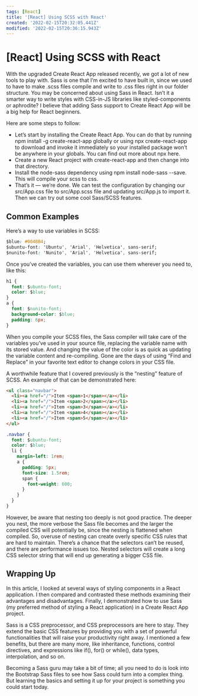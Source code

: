 ```yaml
---
tags: [React]
title: '[React] Using SCSS with React'
created: '2022-02-15T20:32:05.441Z'
modified: '2022-02-15T20:36:15.943Z'
---
```


# [React] Using SCSS with React

With the upgraded Create React App released recently, we got a lot of new tools to play with. Sass is one that I’m excited to have built in, since we used to have to make .scss files compile and write to .css files right in our folder structure. You may be concerned about using Sass in React. Isn’t it a smarter way to write styles with CSS-in-JS libraries like styled-components or aphrodite? I believe that adding Sass support to Create React App will be a big help for React beginners.

Here are some steps to follow:

- Let’s start by installing the Create React App. You can do that by running npm install -g create-react-app globally or using npx create-react-app to download and invoke it immediately so your installed package won’t be anywhere in your globals. You can find out more about npx here.
- Create a new React project with create-react-app <app-name> and then change into that directory.
- Install the node-sass dependency using npm install node-sass --save. This will compile your scss to css.
- That’s it — we’re done. We can test the configuration by changing our src/App.css file to src/App.scss file and updating src/App.js to import it. Then we can try out some cool Sass/SCSS features.

## Common Examples
Here’s a way to use variables in SCSS:

```css
$blue: #004BB4;
$ubuntu-font: 'Ubuntu', 'Arial', 'Helvetica', sans-serif;
$nunito-font: 'Nunito', 'Arial', 'Helvetica', sans-serif;
```

Once you’ve created the variables, you can use them wherever you need to, like this:

```css
h1 {
  font: $ubuntu-font;
  color: $blue;
}
a {
  font: $nunito-font;
  background-color: $blue;
  padding: 6px;
}
```
When you compile your SCSS files, the Sass compiler will take care of the variables you’ve used in your source file, replacing the variable name with its stored value. And changing the value of the color is as quick as updating the variable content and re-compiling. Gone are the days of using “Find and Replace” in your favorite text editor to change colors in your CSS file.

A worthwhile feature that I covered previously is the “nesting” feature of SCSS. An example of that can be demonstrated here:

```html
<ul class="navbar">
  <li><a href="/">Item <span>1</span></a></li>
  <li><a href="/">Item <span>2</span></a></li>
  <li><a href="/">Item <span>3</span></a></li>
  <li><a href="/">Item <span>4</span></a></li>
  <li><a href="/">Item <span>5</span></a></li>
</ul>
```

```css
.navbar {
  font: $ubuntu-font;
  color: $blue;
  li {
    margin-left: 1rem;
    a {
      padding: 5px;
      font-size: 1.5rem;
      span {
        font-weight: 600;
      }
    }
  }
}
```
However, be aware that nesting too deeply is not good practice. The deeper you nest, the more verbose the Sass file becomes and the larger the compiled CSS will potentially be, since the nesting is flattened when compiled. So, overuse of nesting can create overly specific CSS rules that are hard to maintain. There’s a chance that the selectors can’t be reused, and there are performance issues too. Nested selectors will create a long CSS selector string that will end up generating a bigger CSS file.

## Wrapping Up
In this article, I looked at several ways of styling components in a React application. I then compared and contrasted these methods examining their advantages and disadvantages. Finally, I demonstrated how to use Sass (my preferred method of styling a React application) in a Create React App project.

Sass is a CSS preprocessor, and CSS preprocessors are here to stay. They extend the basic CSS features by providing you with a set of powerful functionalities that will raise your productivity right away. I mentioned a few benefits, but there are many more, like inheritance, functions, control directives, and expressions like if(), for() or while(), data types, interpolation, and so on.

Becoming a Sass guru may take a bit of time; all you need to do is look into the Bootstrap Sass files to see how Sass could turn into a complex thing. But learning the basics and setting it up for your project is something you could start today.




